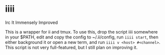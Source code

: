 iiii
====

Irc It Immensely Improved

This is a wrapper for ii and tmux. To use this, drop the script iiii somewhere in your $PATH, edit and copy the config to ~/.ii/config, run `iiii start`, then either background it or open a new term, and run `iiii v <host> #<channel>`. This script is not very full-featured, but I still plan on improving it.
